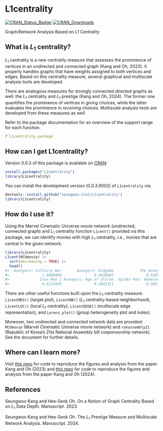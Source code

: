 
<!-- README.md is generated from README.Rmd. Please edit that file -->

# L1centrality

<!-- badges: start -->

[![CRAN_Status_Badge](https://www.r-pkg.org/badges/version/L1centrality)](https://CRAN.R-project.org/package=L1centrality)
[![CRAN_Downloads](https://cranlogs.r-pkg.org/badges/grand-total/L1centrality)](https://CRAN.R-project.org/package=L1centrality)

<!-- badges: end -->

Graph/Network Analysis Based on L1 Centrality

## What is *L*<sub>1</sub> centrality?

*L*<sub>1</sub> centrality is a new centrality measure that assesses the
prominence of vertices in an undirected and connected graph (Kang and
Oh, 2023). It properly handles graphs that have weights assigned to both
vertices and edges. Based on this centrality measure, several graphical
and multiscale analysis tools are developed.

There are analogous measures for strongly connected directed graphs as
well: the *L*<sub>1</sub> centrality and *L*<sub>1</sub> prestige (Kang
and Oh, 2024). The former one quantifies the prominence of vertices in
*giving* choices, while the latter evaluates the prominence in
*receiving* choices. Multiscale analysis tools are developed from these
measures as well.

Refer to the package documentation for an overview of the support range
for each function.

``` r
?`L1centrality-package`
```

## How can I get L1centrality?

Version 0.0.3 of this package is available on
[CRAN](https://cran.r-project.org/package=L1centrality):

``` r
install.packages("L1centrality")
library(L1centrality)
```

You can install the development version (0.0.3.9002) of `L1centrality`
via:

``` r
devtools::install_github("seungwoo-stat/L1centrality")
library(L1centrality)
```

## How do I use it?

Using the Marvel Cinematic Universe movie network (undirected, connected
graph) and *L*<sub>1</sub> centrality function `L1cent()` provided via
this package, we can identify movies with high *L*<sub>1</sub>
centrality, i.e., movies that are central in the given network.

``` r
library(L1centrality)
L1cent(MCUmovie) |> 
  sort(decreasing = TRUE) |> 
  head()
#>  Avengers: Infinity War       Avengers: Endgame            The Avengers 
#>               1.0000000               0.6939885               0.5269421 
#>              Iron Man 2 Avengers: Age of Ultron  Spider-Man: Homecoming 
#>               0.4113450               0.3865311               0.3691427
```

There are other useful functions built upon the *L*<sub>1</sub>
centrality measure: `L1centMDS()` (target plot), `L1centNB()`
(*L*<sub>1</sub> centrality-based neighborhood), `L1centLOC()` (local
*L*<sub>1</sub> centrality), `L1centEDGE()` (multiscale edge
representation), and `Lorenz_plot()` (group heterogeneity plot and
index).

Moreover, two undirected and connected network data are provided:
`MCUmovie` (Marvel Cinematic Universe movie network) and `rokassembly21`
(Republic of Korea’s 21st National Assembly bill cosponsorship network).
See the document for further details.

## Where can I learn more?

Visit [this repo](https://github.com/seungwoo-stat/L1centrality-paper)
for code to reproduce the figures and analysis from the paper Kang and
Oh (2023) and [this
repo](https://github.com/seungwoo-stat/L1prestige-paper) for code to
reproduce the figures and analysis from the paper Kang and Oh (2024).

## References

Seungwoo Kang and Hee-Seok Oh. On a Notion of Graph Centrality Based on
*L*<sub>1</sub> Data Depth. Manuscript. 2023.

Seungwoo Kang and Hee-Seok Oh. The *L*<sub>1</sub> Prestige Measure and
Multiscale Network Analysis. Manuscript. 2024.
